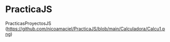 # PracticaJS
PracticasProyectosJS
(https://github.com/nicoamaciel/PracticaJS/blob/main/Calculadora/Calcu1.png)
